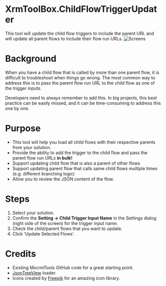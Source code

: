 # XrmToolBox.ChildFlowTriggerUpdater

This tool will update the child flow triggers to include the parent URL and will update all parent flows to include their flow run URLs.
![Screens](https://github.com/user-attachments/assets/54b79874-f7b5-48f9-9903-7a311d9c60fa)

# Background

When you have a child flow that is called by more than one parent flow, it is difficult to troubleshoot when things go wrong. The most common way to address this is to pass the parent flow run URL to the child flow as one of the trigger inputs. 

Developers need to always remember to add this. In big projects, this best practice can be easily missed, and it can be time-consuming to address this one by one.

# Purpose

- This tool will help you load all child flows with their respective parents from your solution.
- Provide the ability to add the trigger to the child flow and pass the parent flow run URLs **in bulk!**
- Support updating child flow that is also a parent of other flows
- Support updating parent flow that calls same child flows multiple times (e.g. different branching logic)
- Allow you to review the JSON content of the flow.

# Steps

1. Select your solution.
2. Confirm the **Setting -> Child Trigger Input Name** in the Settings dialog (right side of the screen) for the trigger input name.
3. Check the child/parent flows that you want to update.
4. Click 'Update Selected Flows'.

# Credits

- Existing MscrmTools GitHub code for a great starting point.
- [JsonTreeView](https\://github.com/huseyint/JsonTreeView) loader.
- Icons created by [Freepik](https\://www.freepik.com/icons) for an amazing icon library.
